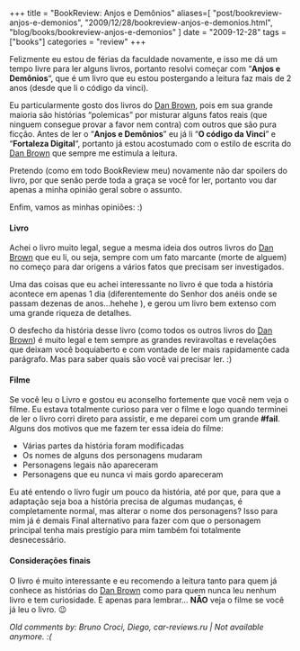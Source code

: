 +++
title = "BookReview: Anjos e Demônios"
aliases=[
  "post/bookreview-anjos-e-demonios",
  "2009/12/28/bookreview-anjos-e-demonios.html",
  "blog/books/bookreview-anjos-e-demonios"
]
date = "2009-12-28"
tags = ["books"]
categories = "review"
+++

Felizmente eu estou de férias da faculdade novamente, e isso me dá um
tempo livre para ler alguns livros, portanto resolvi começar com
“**Anjos e Demônios**“, que é um livro que eu estou postergando a
leitura faz mais de 2 anos (desde que li o código da vinci).

Eu particularmente gosto dos livros do [Dan Brown], pois em sua grande
maioria são histórias “polemicas” por misturar alguns fatos reais (que
ninguem consegue provar a favor nem contra) com outros que são pura
ficção. Antes de ler o “**Anjos e Demônios**” eu já li “**O código da
Vinci**” e “**Fortaleza Digital**“, portanto já estou acostumado com o
estilo de escrita do [Dan Brown] que sempre me estimula a leitura.

Pretendo (como em todo BookReview meu) novamente não dar spoilers do
livro, por que senão perde toda a graça se você for ler, portanto vou
dar apenas a minha opinião geral sobre o assunto.

Enfim, vamos as minhas opiniões: :)

#### Livro

Achei o livro muito legal, segue a mesma ideia dos outros livros do [Dan
Brown] que eu li, ou seja, sempre com um fato marcante (morte de alguem)
no começo para dar origens a vários fatos que precisam ser investigados.

Uma das coisas que eu achei interessante no livro é que toda a história
acontece em apenas 1 dia (diferentemente do Senhor dos anéis onde se
passam dezenas de anos…hehehe ), e gerou um livro bem extenso com uma
grande riqueza de detalhes.

O desfecho da história desse livro (como todos os outros livros do [Dan
Brown]) é muito legal e tem sempre as grandes reviravoltas e revelações
que deixam você boquiaberto e com vontade de ler mais rapidamente cada
parágrafo. Mas para saber quais são você vai precisar ler. :)

#### Filme

Se você leu o Livro e gostou eu aconselho fortemente que você nem veja o
filme. Eu estava totalmente curioso para ver o filme e logo quando
terminei de ler o livro corri direto para assistir, e me deparei com um
grande **\#fail**.\
 Alguns dos motivos que me fazem ter essa ideia do filme:

* Várias partes da história foram modificadas
* Os nomes de alguns dos personagens mudaram
* Personagens legais não apareceram
* Personagens que eu nunca vi mais gordo apareceram

Eu até entendo o livro fugir um pouco da história, até por que, para
que a adaptação seja boa a história precisa de algumas mudanças, é
completamente normal, mas alterar o nome dos personagens? Isso para
mim já é demais Final alternativo para fazer com que o personagem
principal tenha mais prestígio para mim também foi totalmente
desnecessário.

#### Considerações finais

O livro é muito interessante e eu recomendo a leitura tanto para quem
já conhece as histórias do [Dan Brown] como para quem nunca leu nenhum
livro e tem curiosidade. E apenas para lembrar… **NÃO** veja o filme
se você já leu o livro. 😉

[Dan Brown]: http://pt.wikipedia.org/wiki/Dan_Brown



_Old comments by: Bruno Croci, Diego, car-reviews.ru | Not available anymore. :(_
